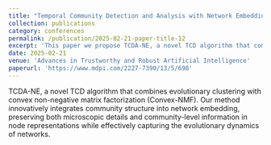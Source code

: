 ```yaml
---
title: "Temporal Community Detection and Analysis with Network Embeddings"
collection: publications
category: conferences
permalink: /publication/2025-02-21-paper-title-12
excerpt: 'This paper we propose TCDA-NE, a novel TCD algorithm that combines evolutionary clustering with convex non-negative matrix factorization (Convex-NMF)'
date: 2025-02-21
venue: 'Advances in Trustworthy and Robust Artificial Intelligence'
paperurl: 'https://www.mdpi.com/2227-7390/13/5/698'
---
```

TCDA-NE, a novel TCD algorithm that combines evolutionary clustering with convex non-negative matrix factorization (Convex-NMF). Our method innovatively integrates community structure into network embedding, preserving both microscopic details and community-level information in node representations while effectively capturing the evolutionary dynamics of networks.
